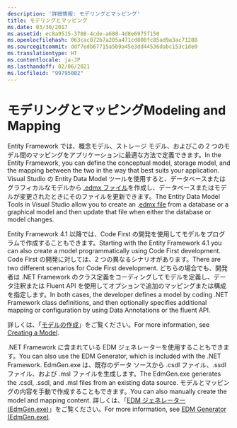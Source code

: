 ```yaml
---
description: '詳細情報: モデリングとマッピング'
title: モデリングとマッピング
ms.date: 03/30/2017
ms.assetid: ec8a9515-3708-4cde-a688-4d8e6975f150
ms.openlocfilehash: 063cac072b7a205a471cd808fc85ad9a3ac71288
ms.sourcegitcommit: ddf7edb67715a5b9a45e3dd44536dabc153c1de0
ms.translationtype: HT
ms.contentlocale: ja-JP
ms.lasthandoff: 02/06/2021
ms.locfileid: "99795002"
---
```

# <a name="modeling-and-mapping"></a><span data-ttu-id="46741-103">モデリングとマッピング</span><span class="sxs-lookup"><span data-stu-id="46741-103">Modeling and Mapping</span></span>

<span data-ttu-id="46741-104">Entity Framework では、概念モデル、ストレージ モデル、およびこの 2 つのモデル間のマッピングをアプリケーションに最適な方法で定義できます。</span><span class="sxs-lookup"><span data-stu-id="46741-104">In the Entity Framework, you can define the conceptual model, storage model, and the mapping between the two in the way that best suits your application.</span></span> <span data-ttu-id="46741-105">Visual Studio の Entity Data Model ツールを使用すると、データベースまたはグラフィカルなモデルから [.edmx ファイル](/previous-versions/dotnet/netframework-4.0/cc982042(v=vs.100))を作成し、データベースまたはモデルが変更されたときにそのファイルを更新できます。</span><span class="sxs-lookup"><span data-stu-id="46741-105">The Entity Data Model Tools in Visual Studio allow you to create an .[edmx file](/previous-versions/dotnet/netframework-4.0/cc982042(v=vs.100)) from a database or a graphical model and then update that file when either the database or model changes.</span></span>  
  
 <span data-ttu-id="46741-106">Entity Framework 4.1 以降では、Code First の開発を使用してモデルをプログラムで作成することもできます。</span><span class="sxs-lookup"><span data-stu-id="46741-106">Starting with the Entity Framework 4.1 you can also create a model programmatically using Code First development.</span></span> <span data-ttu-id="46741-107">Code First の開発に対しては、2 つの異なるシナリオがあります。</span><span class="sxs-lookup"><span data-stu-id="46741-107">There are two different scenarios for Code First development.</span></span> <span data-ttu-id="46741-108">どちらの場合でも、開発者は .NET Framework のクラス定義をコーディングしてモデルを定義し、データ注釈または Fluent API を使用してオプションで追加のマッピングまたは構成を指定します。</span><span class="sxs-lookup"><span data-stu-id="46741-108">In both cases, the developer defines a model by coding .NET Framework class definitions, and then optionally specifies additional mapping or configuration by using Data Annotations or the fluent API.</span></span>  
  
 <span data-ttu-id="46741-109">詳しくは、「[モデルの作成](/ef/ef6/modeling/)」をご覧ください。</span><span class="sxs-lookup"><span data-stu-id="46741-109">For more information, see [Creating a Model](/ef/ef6/modeling/).</span></span>  
  
 <span data-ttu-id="46741-110">.NET Framework に含まれている EDM ジェネレーターを使用することもできます。</span><span class="sxs-lookup"><span data-stu-id="46741-110">You can also use the EDM Generator, which is included with the .NET Framework.</span></span> <span data-ttu-id="46741-111">EdmGen.exe は、既存のデータ ソースから .csdl ファイル、.ssdl ファイル、および .msl ファイルを生成します。</span><span class="sxs-lookup"><span data-stu-id="46741-111">The EdmGen.exe generates the .csdl, .ssdl, and .msl files from an existing data source.</span></span> <span data-ttu-id="46741-112">モデルとマッピングの内容を手動で作成することもできます。</span><span class="sxs-lookup"><span data-stu-id="46741-112">You can also manually create the model and mapping content.</span></span> <span data-ttu-id="46741-113">詳しくは、「[EDM ジェネレーター (EdmGen.exe)](edm-generator-edmgen-exe.md)」をご覧ください。</span><span class="sxs-lookup"><span data-stu-id="46741-113">For more information, see [EDM Generator (EdmGen.exe)](edm-generator-edmgen-exe.md).</span></span>
